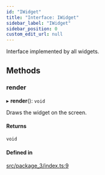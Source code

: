 ```yaml
---
id: "IWidget"
title: "Interface: IWidget"
sidebar_label: "IWidget"
sidebar_position: 0
custom_edit_url: null
---
```


Interface implemented by all widgets.

## Methods

### render

▸ **render**(): `void`

Draws the widget on the screen.

#### Returns

`void`

#### Defined in

[src/package_3/index.ts:9](https://github.com/avodaq-dev/docasaurus-test/blob/7a1cf26/monorepo/src/package_3/index.ts#L9)
